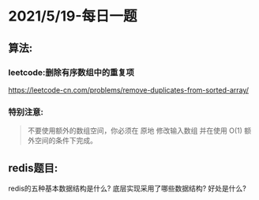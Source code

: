 # 2021/5/19-每日一题

## 算法:
### leetcode:删除有序数组中的重复项
https://leetcode-cn.com/problems/remove-duplicates-from-sorted-array/

### 特别注意:
> 不要使用额外的数组空间，你必须在 原地 修改输入数组 并在使用 O(1) 额外空间的条件下完成。

## redis题目:
redis的五种基本数据结构是什么? 底层实现采用了哪些数据结构? 好处是什么?